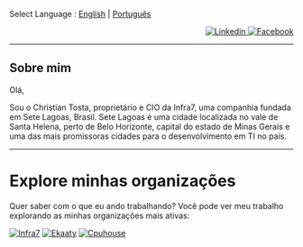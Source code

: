 Select Language : [English](README.md) | [Português](README-pt_BR.md)

<p align="right">
  <a href="https://www.linkedin.com/in/christian-tosta/">
    <img src="https://img.shields.io/badge/-Linked--In-%230077B5.svg?style=for-the-badge&logo=linkedin&logoColor=white" alt="Linkedin" />
 </a>

<a href="https://facebook.com/tosta.christian">
    <img src="https://img.shields.io/badge/-Facebook-%232374E1.svg?style=for-the-badge&logo=Facebook&logoColor=white" alt="Facebook" />
 </a>
</p>

***

## Sobre mim

Olá,

Sou o Christian Tosta, proprietário e CIO da Infra7, uma companhia fundada em Sete Lagoas, Brasil. Sete Lagoas é uma cidade localizada no vale de Santa Helena, perto de Belo Horizonte, 
capital do estado de Minas Gerais e uma das mais promissoras cidades para o desenvolvimento em TI no país.

***

# Explore minhas organizações

Quer saber com o que eu ando trabalhando? Você pode ver meu trabalho explorando as minhas organizações mais ativas:

[![Infra7](https://avatars.githubusercontent.com/u/142295552?s=96&u=5a2def2aa03bb8b3b53decd94960dc80d99d4360&v=4)](https://github.com/infra7ti/)
[![Ekaaty](https://avatars.githubusercontent.com/u/94654987?s=96&u=9b5604c9bec1eb90d0aa07be34c903dc7cebe15f&v=4)](https://github.com/ekaaty/)
[![Cpuhouse](https://avatars.githubusercontent.com/u/69824379?s=96&v=4)](https://github.com/cpuhouse/)
